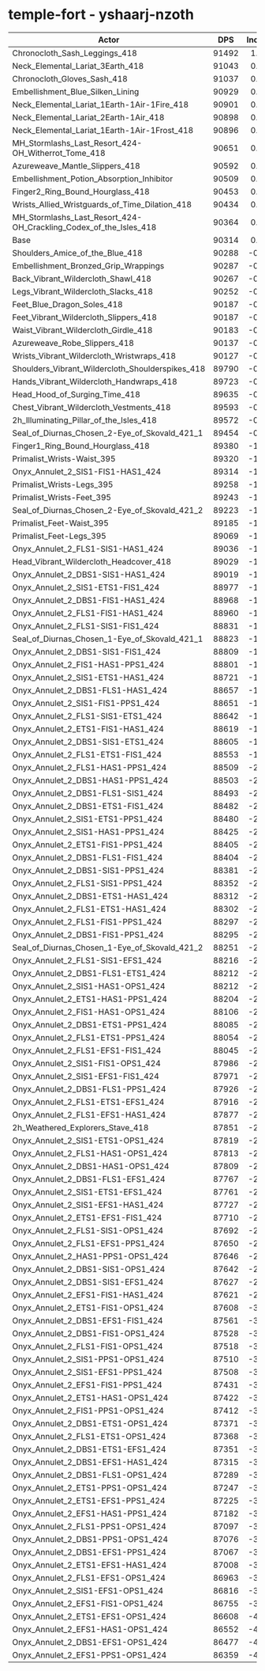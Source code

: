 # temple-fort - yshaarj-nzoth
| Actor | DPS | Increase |
|---|:---:|:---:|
|Chronocloth_Sash_Leggings_418|91492|1.30%|
|Neck_Elemental_Lariat_3Earth_418|91043|0.81%|
|Chronocloth_Gloves_Sash_418|91037|0.80%|
|Embellishment_Blue_Silken_Lining|90929|0.68%|
|Neck_Elemental_Lariat_1Earth-1Air-1Fire_418|90901|0.65%|
|Neck_Elemental_Lariat_2Earth-1Air_418|90898|0.65%|
|Neck_Elemental_Lariat_1Earth-1Air-1Frost_418|90896|0.64%|
|MH_Stormlashs_Last_Resort_424-OH_Witherrot_Tome_418|90651|0.37%|
|Azureweave_Mantle_Slippers_418|90592|0.31%|
|Embellishment_Potion_Absorption_Inhibitor|90509|0.22%|
|Finger2_Ring_Bound_Hourglass_418|90453|0.15%|
|Wrists_Allied_Wristguards_of_Time_Dilation_418|90434|0.13%|
|MH_Stormlashs_Last_Resort_424-OH_Crackling_Codex_of_the_Isles_418|90364|0.06%|
|Base|90314|0.00%|
|Shoulders_Amice_of_the_Blue_418|90288|-0.03%|
|Embellishment_Bronzed_Grip_Wrappings|90287|-0.03%|
|Back_Vibrant_Wildercloth_Shawl_418|90267|-0.05%|
|Legs_Vibrant_Wildercloth_Slacks_418|90252|-0.07%|
|Feet_Blue_Dragon_Soles_418|90187|-0.14%|
|Feet_Vibrant_Wildercloth_Slippers_418|90187|-0.14%|
|Waist_Vibrant_Wildercloth_Girdle_418|90183|-0.15%|
|Azureweave_Robe_Slippers_418|90137|-0.20%|
|Wrists_Vibrant_Wildercloth_Wristwraps_418|90127|-0.21%|
|Shoulders_Vibrant_Wildercloth_Shoulderspikes_418|89790|-0.58%|
|Hands_Vibrant_Wildercloth_Handwraps_418|89723|-0.65%|
|Head_Hood_of_Surging_Time_418|89635|-0.75%|
|Chest_Vibrant_Wildercloth_Vestments_418|89593|-0.80%|
|2h_Illuminating_Pillar_of_the_Isles_418|89572|-0.82%|
|Seal_of_Diurnas_Chosen_2-Eye_of_Skovald_421_1|89454|-0.95%|
|Finger1_Ring_Bound_Hourglass_418|89380|-1.03%|
|Primalist_Wrists-Waist_395|89320|-1.10%|
|Onyx_Annulet_2_SIS1-FIS1-HAS1_424|89314|-1.11%|
|Primalist_Wrists-Legs_395|89258|-1.17%|
|Primalist_Wrists-Feet_395|89243|-1.19%|
|Seal_of_Diurnas_Chosen_2-Eye_of_Skovald_421_2|89223|-1.21%|
|Primalist_Feet-Waist_395|89185|-1.25%|
|Primalist_Feet-Legs_395|89069|-1.38%|
|Onyx_Annulet_2_FLS1-SIS1-HAS1_424|89036|-1.42%|
|Head_Vibrant_Wildercloth_Headcover_418|89029|-1.42%|
|Onyx_Annulet_2_DBS1-SIS1-HAS1_424|89019|-1.43%|
|Onyx_Annulet_2_SIS1-ETS1-FIS1_424|88977|-1.48%|
|Onyx_Annulet_2_DBS1-FIS1-HAS1_424|88968|-1.49%|
|Onyx_Annulet_2_FLS1-FIS1-HAS1_424|88960|-1.50%|
|Onyx_Annulet_2_FLS1-SIS1-FIS1_424|88831|-1.64%|
|Seal_of_Diurnas_Chosen_1-Eye_of_Skovald_421_1|88823|-1.65%|
|Onyx_Annulet_2_DBS1-SIS1-FIS1_424|88809|-1.67%|
|Onyx_Annulet_2_FIS1-HAS1-PPS1_424|88801|-1.68%|
|Onyx_Annulet_2_SIS1-ETS1-HAS1_424|88721|-1.76%|
|Onyx_Annulet_2_DBS1-FLS1-HAS1_424|88657|-1.83%|
|Onyx_Annulet_2_SIS1-FIS1-PPS1_424|88651|-1.84%|
|Onyx_Annulet_2_FLS1-SIS1-ETS1_424|88642|-1.85%|
|Onyx_Annulet_2_ETS1-FIS1-HAS1_424|88619|-1.88%|
|Onyx_Annulet_2_DBS1-SIS1-ETS1_424|88605|-1.89%|
|Onyx_Annulet_2_FLS1-ETS1-FIS1_424|88553|-1.95%|
|Onyx_Annulet_2_FLS1-HAS1-PPS1_424|88509|-2.00%|
|Onyx_Annulet_2_DBS1-HAS1-PPS1_424|88503|-2.01%|
|Onyx_Annulet_2_DBS1-FLS1-SIS1_424|88493|-2.02%|
|Onyx_Annulet_2_DBS1-ETS1-FIS1_424|88482|-2.03%|
|Onyx_Annulet_2_SIS1-ETS1-PPS1_424|88480|-2.03%|
|Onyx_Annulet_2_SIS1-HAS1-PPS1_424|88425|-2.09%|
|Onyx_Annulet_2_ETS1-FIS1-PPS1_424|88405|-2.11%|
|Onyx_Annulet_2_DBS1-FLS1-FIS1_424|88404|-2.11%|
|Onyx_Annulet_2_DBS1-SIS1-PPS1_424|88381|-2.14%|
|Onyx_Annulet_2_FLS1-SIS1-PPS1_424|88352|-2.17%|
|Onyx_Annulet_2_DBS1-ETS1-HAS1_424|88312|-2.22%|
|Onyx_Annulet_2_FLS1-ETS1-HAS1_424|88302|-2.23%|
|Onyx_Annulet_2_FLS1-FIS1-PPS1_424|88297|-2.23%|
|Onyx_Annulet_2_DBS1-FIS1-PPS1_424|88295|-2.24%|
|Seal_of_Diurnas_Chosen_1-Eye_of_Skovald_421_2|88251|-2.28%|
|Onyx_Annulet_2_FLS1-SIS1-EFS1_424|88216|-2.32%|
|Onyx_Annulet_2_DBS1-FLS1-ETS1_424|88212|-2.33%|
|Onyx_Annulet_2_SIS1-HAS1-OPS1_424|88212|-2.33%|
|Onyx_Annulet_2_ETS1-HAS1-PPS1_424|88204|-2.34%|
|Onyx_Annulet_2_FIS1-HAS1-OPS1_424|88106|-2.44%|
|Onyx_Annulet_2_DBS1-ETS1-PPS1_424|88085|-2.47%|
|Onyx_Annulet_2_FLS1-ETS1-PPS1_424|88054|-2.50%|
|Onyx_Annulet_2_FLS1-EFS1-FIS1_424|88045|-2.51%|
|Onyx_Annulet_2_SIS1-FIS1-OPS1_424|87986|-2.58%|
|Onyx_Annulet_2_SIS1-EFS1-FIS1_424|87971|-2.59%|
|Onyx_Annulet_2_DBS1-FLS1-PPS1_424|87926|-2.64%|
|Onyx_Annulet_2_FLS1-ETS1-EFS1_424|87916|-2.66%|
|Onyx_Annulet_2_FLS1-EFS1-HAS1_424|87877|-2.70%|
|2h_Weathered_Explorers_Stave_418|87851|-2.73%|
|Onyx_Annulet_2_SIS1-ETS1-OPS1_424|87819|-2.76%|
|Onyx_Annulet_2_FLS1-HAS1-OPS1_424|87813|-2.77%|
|Onyx_Annulet_2_DBS1-HAS1-OPS1_424|87809|-2.77%|
|Onyx_Annulet_2_DBS1-FLS1-EFS1_424|87767|-2.82%|
|Onyx_Annulet_2_SIS1-ETS1-EFS1_424|87761|-2.83%|
|Onyx_Annulet_2_SIS1-EFS1-HAS1_424|87727|-2.86%|
|Onyx_Annulet_2_ETS1-EFS1-FIS1_424|87710|-2.88%|
|Onyx_Annulet_2_FLS1-SIS1-OPS1_424|87692|-2.90%|
|Onyx_Annulet_2_FLS1-EFS1-PPS1_424|87650|-2.95%|
|Onyx_Annulet_2_HAS1-PPS1-OPS1_424|87646|-2.95%|
|Onyx_Annulet_2_DBS1-SIS1-OPS1_424|87642|-2.96%|
|Onyx_Annulet_2_DBS1-SIS1-EFS1_424|87627|-2.98%|
|Onyx_Annulet_2_EFS1-FIS1-HAS1_424|87621|-2.98%|
|Onyx_Annulet_2_ETS1-FIS1-OPS1_424|87608|-3.00%|
|Onyx_Annulet_2_DBS1-EFS1-FIS1_424|87561|-3.05%|
|Onyx_Annulet_2_DBS1-FIS1-OPS1_424|87528|-3.08%|
|Onyx_Annulet_2_FLS1-FIS1-OPS1_424|87518|-3.10%|
|Onyx_Annulet_2_SIS1-PPS1-OPS1_424|87510|-3.10%|
|Onyx_Annulet_2_SIS1-EFS1-PPS1_424|87508|-3.11%|
|Onyx_Annulet_2_EFS1-FIS1-PPS1_424|87431|-3.19%|
|Onyx_Annulet_2_ETS1-HAS1-OPS1_424|87422|-3.20%|
|Onyx_Annulet_2_FIS1-PPS1-OPS1_424|87412|-3.21%|
|Onyx_Annulet_2_DBS1-ETS1-OPS1_424|87371|-3.26%|
|Onyx_Annulet_2_FLS1-ETS1-OPS1_424|87368|-3.26%|
|Onyx_Annulet_2_DBS1-ETS1-EFS1_424|87351|-3.28%|
|Onyx_Annulet_2_DBS1-EFS1-HAS1_424|87315|-3.32%|
|Onyx_Annulet_2_DBS1-FLS1-OPS1_424|87289|-3.35%|
|Onyx_Annulet_2_ETS1-PPS1-OPS1_424|87247|-3.40%|
|Onyx_Annulet_2_ETS1-EFS1-PPS1_424|87225|-3.42%|
|Onyx_Annulet_2_EFS1-HAS1-PPS1_424|87182|-3.47%|
|Onyx_Annulet_2_FLS1-PPS1-OPS1_424|87097|-3.56%|
|Onyx_Annulet_2_DBS1-PPS1-OPS1_424|87076|-3.59%|
|Onyx_Annulet_2_DBS1-EFS1-PPS1_424|87067|-3.60%|
|Onyx_Annulet_2_ETS1-EFS1-HAS1_424|87008|-3.66%|
|Onyx_Annulet_2_FLS1-EFS1-OPS1_424|86963|-3.71%|
|Onyx_Annulet_2_SIS1-EFS1-OPS1_424|86816|-3.87%|
|Onyx_Annulet_2_EFS1-FIS1-OPS1_424|86755|-3.94%|
|Onyx_Annulet_2_ETS1-EFS1-OPS1_424|86608|-4.10%|
|Onyx_Annulet_2_EFS1-HAS1-OPS1_424|86552|-4.17%|
|Onyx_Annulet_2_DBS1-EFS1-OPS1_424|86477|-4.25%|
|Onyx_Annulet_2_EFS1-PPS1-OPS1_424|86359|-4.38%|
